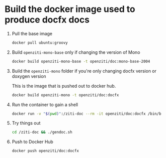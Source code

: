 
# Build the docker image used to produce docfx docs

1. Pull the base image

    ```bash
    docker pull ubuntu:groovy
    ```

2. Build `openziti-mono-base` only if changing the version of Mono

    ```bash
    docker build openziti-mono-base -t openziti/doc:mono-base-2004
    ```

3. Build the `openziti-mono` folder if you're only changing docfx version or doxygen version

    This is the image that is pushed out to docker hub.

    ```bash
    docker build openziti-mono -t openziti/doc:docfx
    ```

4. Run the container to gain a shell

    ```bash
    docker run -v "$(pwd)":/ziti-doc --rm -it openziti/doc:docfx /bin/bash
    ```

5. Try things out

    ```bash
    cd /ziti-doc && ./gendoc.sh
    ```

6. Push to Docker Hub

    ```bash
    docker push openziti/doc:docfx
    ```
